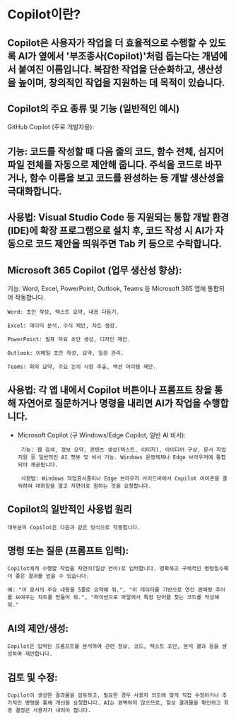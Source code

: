 # Copilot이란?


## Copilot은 사용자가 작업을 더 효율적으로 수행할 수 있도록 AI가 옆에서 '부조종사(Copilot)'처럼 돕는다는 개념에서 붙여진 이름입니다. 복잡한 작업을 단순화하고, 생산성을 높이며, 창의적인 작업을 지원하는 데 목적이 있습니다.

## Copilot의 주요 종류 및 기능 (일반적인 예시)
GitHub Copilot (주로 개발자용):

## 기능: 코드를 작성할 때 다음 줄의 코드, 함수 전체, 심지어 파일 전체를 자동으로 제안해 줍니다. 주석을 코드로 바꾸거나, 함수 이름을 보고 코드를 완성하는 등 개발 생산성을 극대화합니다.

## 사용법: Visual Studio Code 등 지원되는 통합 개발 환경(IDE)에 확장 프로그램으로 설치 후, 코드 작성 시 AI가 자동으로 코드 제안을 띄워주면 Tab 키 등으로 수락합니다.

## Microsoft 365 Copilot (업무 생산성 향상):

  기능: Word, Excel, PowerPoint, Outlook, Teams 등 Microsoft 365 앱에 통합되어 작동합니다.
    
    Word: 초안 작성, 텍스트 요약, 내용 다듬기.
    
    Excel: 데이터 분석, 수식 제안, 차트 생성.
    
    PowerPoint: 발표 자료 초안 생성, 디자인 제안.
    
    Outlook: 이메일 초안 작성, 요약, 일정 관리.
    
    Teams: 회의 요약, 주요 논의 사항 추출, 액션 아이템 제안.


## 사용법: 각 앱 내에서 Copilot 버튼이나 프롬프트 창을 통해 자연어로 질문하거나 명령을 내리면 AI가 작업을 수행합니다.

 - Microsoft Copilot (구 Windows/Edge Copilot, 일반 AI 비서):

        기능: 웹 검색, 정보 요약, 콘텐츠 생성(텍스트, 이미지), 아이디어 구상, 문서 작업 지원 등 일반적인 AI 챗봇 및 비서 기능. Windows 운영체제나 Edge 브라우저에 통합되어 제공됩니다.
  
        사용법: Windows 작업표시줄이나 Edge 브라우저 사이드바에서 Copilot 아이콘을 클릭하여 대화창을 열고 자연어로 원하는 것을 요청합니다.

## Copilot의 일반적인 사용법 원리
    
    대부분의 Copilot은 다음과 같은 방식으로 작동합니다.

## 명령 또는 질문 (프롬프트 입력):

    Copilot에게 수행할 작업을 자연어(일상 언어)로 입력합니다. 명확하고 구체적인 명령일수록 더 좋은 결과를 얻을 수 있습니다.

    예: "이 문서의 주요 내용을 5줄로 요약해 줘.", "이 데이터를 기반으로 연간 판매량 추이를 보여주는 차트를 만들어 줘.", "파이썬으로 파일에서 특정 단어를 찾는 코드를 작성해 줘."

## AI의 제안/생성:

    Copilot은 입력된 프롬프트를 분석하여 관련 정보, 코드, 텍스트 초안, 분석 결과 등을 생성하여 제안합니다.

## 검토 및 수정:

    Copilot이 생성한 결과물을 검토하고, 필요한 경우 사용자 의도에 맞게 직접 수정하거나 추가적인 명령을 통해 개선을 요청합니다. AI는 완벽하지 않으므로, 항상 결과물을 확인하고 최종 결정은 사용자가 내려야 합니다.

 
